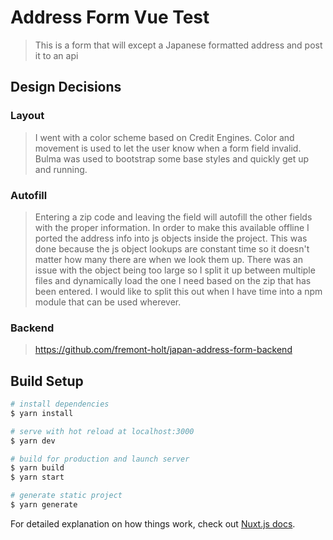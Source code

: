 # Address Form Vue Test

> This is a form that will except a Japanese formatted address and post it to an api

## Design Decisions

### Layout

> I went with a color scheme based on Credit Engines. Color and movement is used to let the user know when a form field invalid. Bulma was used to bootstrap some base styles and quickly get up and running.

### Autofill

> Entering a zip code and leaving the field will autofill the other fields with the proper information. In order to make this available offline I ported the address info into js objects inside the project. This was done because the js object lookups are constant time so it doesn't matter how many there are when we look them up. There was an issue with the object being too large so I split it up between multiple files and dynamically load the one I need based on the zip that has been entered. I would like to split this out when I have time into a npm module that can be used wherever.

### Backend

> https://github.com/fremont-holt/japan-address-form-backend

## Build Setup

```bash
# install dependencies
$ yarn install

# serve with hot reload at localhost:3000
$ yarn dev

# build for production and launch server
$ yarn build
$ yarn start

# generate static project
$ yarn generate
```

For detailed explanation on how things work, check out [Nuxt.js docs](https://nuxtjs.org).
